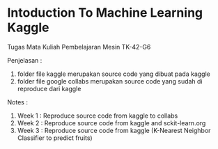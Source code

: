 # Intoduction To Machine Learning Kaggle


Tugas Mata Kuliah Pembelajaran Mesin TK-42-G6

Penjelasan :

1. folder file kaggle merupakan source code yang dibuat pada kaggle
2. folder file google collabs merupakan source code yang sudah di reproduce dari kaggle


Notes :

1. Week 1 : Reproduce source code from kaggle to collabs 
2. Week 2 : Reproduce source code from kaggle and sckit-learn.org
3. Week 3 : Reproduce source code from kaggle (K-Nearest Neighbor Classifier to predict fruits)
